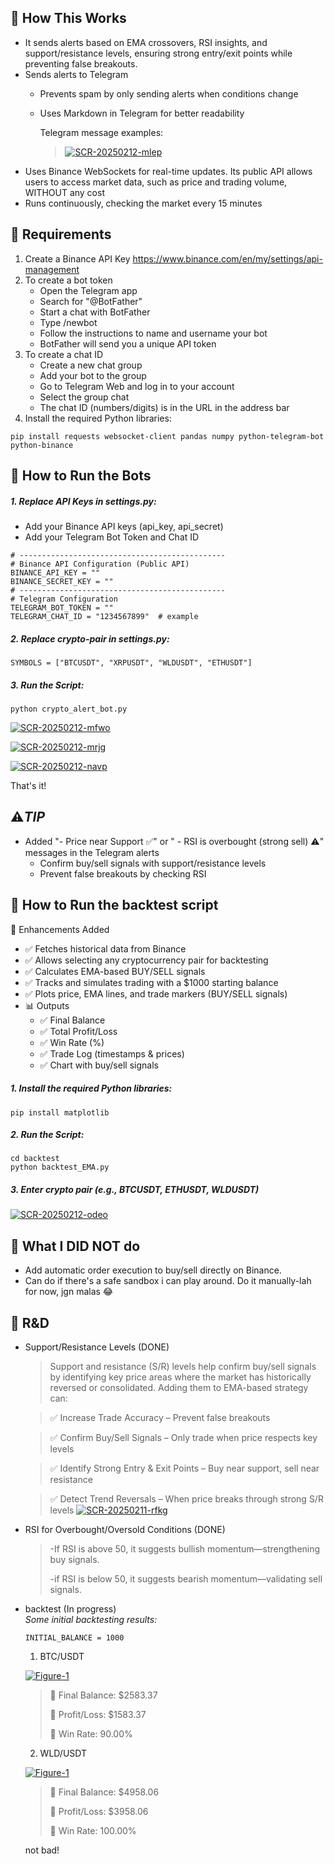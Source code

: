 
## 📌 How This Works

- It sends alerts based on EMA crossovers, RSI insights, and support/resistance levels, 
ensuring strong entry/exit points while preventing false breakouts.
-   Sends alerts to Telegram
    - Prevents spam by only sending alerts when conditions change  
    - Uses Markdown in Telegram for better readability

      Telegram message examples:
      ><a href="https://ibb.co/YFT9QX77"><img src="https://i.ibb.co/sdJSRCvv/SCR-20250212-mlep.png" alt="SCR-20250212-mlep" border="0"></a>
-   Uses Binance WebSockets for real-time updates. Its public API allows users to access market data, such as price and trading volume, WITHOUT any cost
-   Runs continuously, checking the market every 15 minutes 

## 📌 Requirements

1.	Create a Binance API Key https://www.binance.com/en/my/settings/api-management
2.  To create a bot token 
    - Open the Telegram app
    - Search for "@BotFather"
    - Start a chat with BotFather
    - Type /newbot
    - Follow the instructions to name and username your bot
    - BotFather will send you a unique API token
3. To create a chat ID 
    - Create a new chat group
    - Add your bot to the group
    - Go to Telegram Web and log in to your account
    - Select the group chat
    - The chat ID (numbers/digits) is in the URL in the address bar
4. Install the required Python libraries:
```
pip install requests websocket-client pandas numpy python-telegram-bot python-binance
```


## 📌 How to Run the Bots

##### 1. Replace API Keys in settings.py:

- 	Add your Binance API keys (api_key, api_secret)
- 	Add your Telegram Bot Token and Chat ID
```
# ----------------------------------------------
# Binance API Configuration (Public API)
BINANCE_API_KEY = ""  
BINANCE_SECRET_KEY = ""
# ----------------------------------------------
# Telegram Configuration
TELEGRAM_BOT_TOKEN = ""
TELEGRAM_CHAT_ID = "1234567899"  # example
```
##### 2. Replace crypto-pair in settings.py:
```
SYMBOLS = ["BTCUSDT", "XRPUSDT", "WLDUSDT", "ETHUSDT"]
```

##### 3. Run the Script:
```
python crypto_alert_bot.py
```
<a href="https://ibb.co/96qHnMM"><img src="https://i.ibb.co/Dh7f4qq/SCR-20250212-mfwo.png" alt="SCR-20250212-mfwo" border="0"></a>

<a href="https://ibb.co/Tx4JhjZM"><img src="https://i.ibb.co/wFS86GTh/SCR-20250212-mrjg.png" alt="SCR-20250212-mrjg" border="0"></a>

<a href="https://ibb.co/GfTGf5hG"><img src="https://i.ibb.co/BHNvHC1v/SCR-20250212-navp.png" alt="SCR-20250212-navp" border="0"></a>

That's it!

## ⚠️*TIP* ##
- Added "- Price near Support ✅" or " - RSI is overbought (strong sell) ⚠️" messages in the Telegram alerts
	- Confirm buy/sell signals with support/resistance levels
 	- Prevent false breakouts by checking RSI

## 📌 How to Run the backtest script

🚀 Enhancements Added
- ✅ Fetches historical data from Binance
- ✅ Allows selecting any cryptocurrency pair for backtesting
- ✅ Calculates EMA-based BUY/SELL signals
- ✅ Tracks and simulates trading with a $1000 starting balance
- ✅ Plots price, EMA lines, and trade markers (BUY/SELL signals)
- 📊 Outputs
	- ✅ Final Balance
 	- ✅ Total Profit/Loss
  	- ✅ Win Rate (%)
  	- ✅ Trade Log (timestamps & prices)
  	- ✅ Chart with buy/sell signals

##### 1. Install the required Python libraries:
    
```
pip install matplotlib
```
    
##### 2. Run the Script:
```
cd backtest
python backtest_EMA.py
```
##### 3. Enter crypto pair (e.g., BTCUSDT, ETHUSDT, WLDUSDT)

<a href="https://ibb.co/5XNzxsWZ"><img src="https://i.ibb.co/hxPn12R0/SCR-20250212-odeo.png" alt="SCR-20250212-odeo" border="0"></a>

    
## 📌 What I DID NOT do
- Add automatic order execution to buy/sell directly on Binance. 
- Can do if there's a safe sandbox i can play around. Do it manually-lah for now, jgn malas 😂
 
## 📌 R&D
- Support/Resistance Levels (DONE)
    >Support and resistance (S/R) levels help confirm buy/sell signals by identifying key price areas where the market has historically reversed or consolidated. Adding them to EMA-based strategy can:

    >✅ Increase Trade Accuracy – Prevent false breakouts
    
    >✅ Confirm Buy/Sell Signals – Only trade when price respects key levels
    
    >✅ Identify Strong Entry & Exit Points – Buy near support, sell near resistance
    
    >✅ Detect Trend Reversals – When price breaks through strong S/R levels
    ><a href="https://ibb.co/Xf2GggtK"><img src="https://i.ibb.co/dsWHqqDV/SCR-20250211-rfkg.png" alt="SCR-20250211-rfkg" border="0"></a>

- RSI for Overbought/Oversold Conditions (DONE)
  >-If RSI is above 50, it suggests bullish momentum—strengthening buy signals.
  >
  >-if RSI is below 50, it suggests bearish momentum—validating sell signals.
  >
  
  
- backtest (In progress)    
  *Some initial backtesting results:*
  ```
  INITIAL_BALANCE = 1000
  ```
  >

	1. BTC/USDT

  <a href="https://ibb.co/5h9LSHrx"><img src="https://i.ibb.co/PGYgPHcz/Figure-1.png" alt="Figure-1" border="0"></a>
  
  	>🔹 Final Balance: $2583.37
   	>
   	>🔹 Profit/Loss: $1583.37
   	>
   	>🔹 Win Rate: 90.00%

   	2. WLD/USDT
 
   <a href="https://ibb.co/bMg6QJ2P"><img src="https://i.ibb.co/gLMrmVP3/Figure-1.png" alt="Figure-1" border="0"></a>
   
	>🔹 Final Balance: $4958.06
 	>
 	>🔹 Profit/Loss: $3958.06
	>
 	>🔹 Win Rate: 100.00%

	not bad!

  
